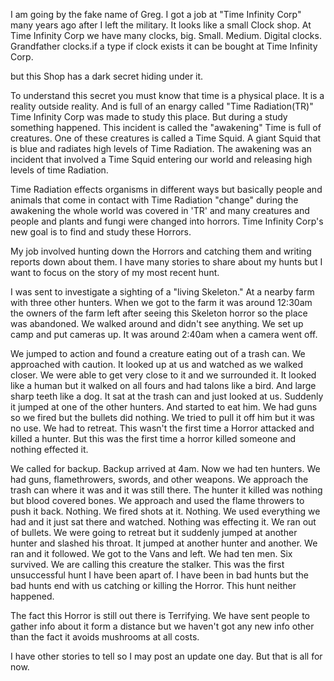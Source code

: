 I am going by the fake name of Greg. I got a job at "Time Infinity Corp" many years ago after I left the military.
It looks like a small Clock shop. At Time Infinity Corp we have many clocks, big. Small. Medium. Digital clocks. Grandfather clocks.if a type if clock exists it can be bought at Time Infinity Corp.

but this Shop has a dark secret hiding under it.

To understand this secret you must know that time is a physical place.  It is a reality outside reality. And is full of an enargy called "Time Radiation(TR)" Time Infinity Corp was made to study this place. But during a study something happened. This incident is called the "awakening" Time is full of creatures. One of these creatures is called a Time Squid. A giant Squid that is blue and radiates high levels of Time Radiation. The awakening was an incident that involved a Time Squid entering our world and releasing high levels of time Radiation.

 Time Radiation effects organisms in different ways but basically people and animals that come in contact with Time Radiation "change" during the awakening the whole world was covered in 'TR' and many creatures and people and plants and fungi were changed into horrors. Time Infinity Corp's new goal is to find and study these Horrors.

My job involved hunting down the Horrors and catching them and writing reports down about them. I have many stories to share about my hunts but I want to focus on the story of my most recent hunt.

I was sent to investigate a sighting of a "living Skeleton." At a nearby farm with three other hunters. When we got to the farm it was around 12:30am the owners of the farm left after seeing this Skeleton horror so the place was abandoned. We walked around and didn't see anything. We set up camp and put cameras up. It was around 2:40am when a camera went off.

We jumped to action and found a creature eating out of a trash can. We approached with caution. It looked up at us and watched as we walked closer. We were able to get very close to it and we surrounded it. It looked like a human but it walked on all fours and had talons like a bird. And large sharp teeth like a dog. It sat at the trash can and just looked at us. Suddenly it jumped at one of the other hunters. And started to eat him. We had guns so we fired but the bullets did nothing. We tried to pull it off him but it was no use. We had to retreat.
This wasn't the first time a Horror attacked and killed a hunter. But this was the first time a horror killed someone and nothing effected it. 

We called for backup. Backup arrived at 4am. Now we had ten hunters. We had guns, flamethrowers, swords, and other weapons. We approach the trash can where it was and it was still there. The hunter it killed was nothing but blood covered bones. We approach and used the flame throwers to push it back. Nothing. We fired shots at it. Nothing. We used everything we had and it just sat there and watched. Nothing was effecting it. We ran out of bullets. We were going to retreat but it suddenly jumped at another hunter and slashed his throat. It jumped at another hunter and another. We ran and it followed. We got to the Vans and left. We had ten men. Six survived. We are calling this creature the stalker. This was the first unsuccessful hunt I have been apart of. I have been in bad hunts but the bad hunts end with us catching or killing the Horror. This hunt neither happened.

The fact this Horror is still out there is Terrifying. We have sent people to gather info about it form a distance but we haven't got any new info other than the fact it avoids mushrooms at all costs.

I have other stories to tell so I may post an update one day. But that is all for now.